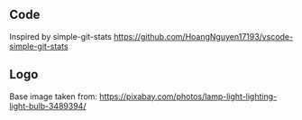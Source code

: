 ## Code

Inspired by simple-git-stats https://github.com/HoangNguyen17193/vscode-simple-git-stats


## Logo

Base image taken from: https://pixabay.com/photos/lamp-light-lighting-light-bulb-3489394/